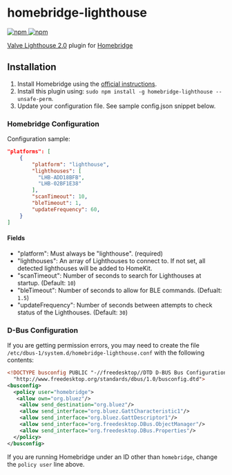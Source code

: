 # homebridge-lighthouse

[![npm](https://img.shields.io/npm/v/homebridge-lighthouse) ![npm](https://img.shields.io/npm/dt/homebridge-lighthouse)](https://www.npmjs.com/package/homebridge-lighthouse)

[Valve Lighthouse 2.0](https://www.valvesoftware.com/en/index/base-stations) plugin for [Homebridge](https://homebridge.io)

## Installation

1. Install Homebridge using the [official instructions](https://github.com/homebridge/homebridge/wiki).
2. Install this plugin using: `sudo npm install -g homebridge-lighthouse --unsafe-perm`.
3. Update your configuration file. See sample config.json snippet below.

### Homebridge Configuration

Configuration sample:

```json
"platforms": [
    {
        "platform": "lighthouse",
        "lighthouses": [
          "LHB-ADD18BFB",
          "LHB-02BF1E38"
        ],
        "scanTimeout": 10,
        "bleTimeout": 1,
        "updateFrequency": 60,
    }
]
```

#### Fields

- "platform": Must always be "lighthouse". (required)
- "lighthouses": An array of Lighthouses to connect to. If not set, all detected lighthouses will be added to HomeKit.
- "scanTimeout": Number of seconds to search for Lighthouses at startup. (Default: `10`)
- "bleTimeout": Number of seconds to allow for BLE commands. (Defualt: `1.5`)
- "updateFrequency": Number of seconds between attempts to check status of the Lighthouses. (Default: `30`)

### D-Bus Configuration

If you are getting permission errors, you may need to create the file `/etc/dbus-1/system.d/homebridge-lighthouse.conf` with the following contents:

```xml
<!DOCTYPE busconfig PUBLIC "-//freedesktop//DTD D-BUS Bus Configuration 1.0//EN"
  "http://www.freedesktop.org/standards/dbus/1.0/busconfig.dtd">
<busconfig>
  <policy user="homebridge">
   <allow own="org.bluez"/>
    <allow send_destination="org.bluez"/>
    <allow send_interface="org.bluez.GattCharacteristic1"/>
    <allow send_interface="org.bluez.GattDescriptor1"/>
    <allow send_interface="org.freedesktop.DBus.ObjectManager"/>
    <allow send_interface="org.freedesktop.DBus.Properties"/>
  </policy>
</busconfig>
```

If you are running Homebridge under an ID other than `homebridge`, change the `policy user` line above.

